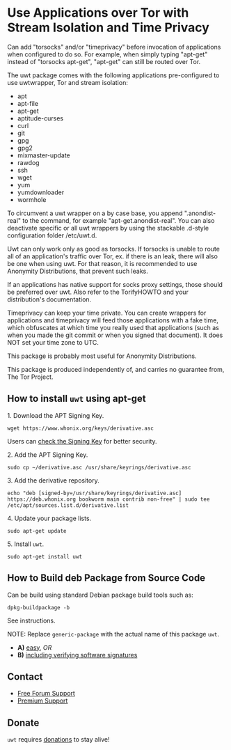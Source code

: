 # Use Applications over Tor with Stream Isolation and Time Privacy #

Can add "torsocks" and/or "timeprivacy" before invocation of applications when
configured to do so. For example, when simply typing "apt-get" instead of
"torsocks apt-get", "apt-get" can still be routed over Tor.

The uwt package comes with the following applications pre-configured to use
uwtwrapper, Tor and stream isolation:
- apt
- apt-file
- apt-get
- aptitude-curses
- curl
- git
- gpg
- gpg2
- mixmaster-update
- rawdog
- ssh
- wget
- yum
- yumdownloader
- wormhole

To circumvent a uwt wrapper on a by case base, you append ".anondist-real" to
the command, for example "apt-get.anondist-real". You can also deactivate
specific or all uwt wrappers by using the stackable .d-style configuration
folder /etc/uwt.d.

Uwt can only work only as good as torsocks. If torsocks is unable to route all
of an application's traffic over Tor, ex. if there is an leak, there will
also be one when using uwt. For that reason, it is recommended to use
Anonymity Distributions, that prevent such leaks.

If an applications has native support for socks proxy settings, those should
be preferred over uwt. Also refer to the TorifyHOWTO and your distribution's
documentation.

Timeprivacy can keep your time private. You can create wrappers for
applications and timeprivacy will feed those applications with a fake time,
which obfuscates at which time you really used that applications (such as when
you made the git commit or when you signed that document). It does NOT set
your time zone to UTC.

This package is probably most useful for Anonymity Distributions.

This package is produced independently of, and carries no guarantee from,
The Tor Project.

## How to install `uwt` using apt-get ##

1\. Download the APT Signing Key.

```
wget https://www.whonix.org/keys/derivative.asc
```

Users can [check the Signing Key](https://www.whonix.org/wiki/Signing_Key) for better security.

2\. Add the APT Signing Key.

```
sudo cp ~/derivative.asc /usr/share/keyrings/derivative.asc
```

3\. Add the derivative repository.

```
echo "deb [signed-by=/usr/share/keyrings/derivative.asc] https://deb.whonix.org bookworm main contrib non-free" | sudo tee /etc/apt/sources.list.d/derivative.list
```

4\. Update your package lists.

```
sudo apt-get update
```

5\. Install `uwt`.

```
sudo apt-get install uwt
```

## How to Build deb Package from Source Code ##

Can be build using standard Debian package build tools such as:

```
dpkg-buildpackage -b
```

See instructions.

NOTE: Replace `generic-package` with the actual name of this package `uwt`.

* **A)** [easy](https://www.whonix.org/wiki/Dev/Build_Documentation/generic-package/easy), _OR_
* **B)** [including verifying software signatures](https://www.whonix.org/wiki/Dev/Build_Documentation/generic-package)

## Contact ##

* [Free Forum Support](https://forums.whonix.org)
* [Premium Support](https://www.whonix.org/wiki/Premium_Support)

## Donate ##

`uwt` requires [donations](https://www.whonix.org/wiki/Donate) to stay alive!
